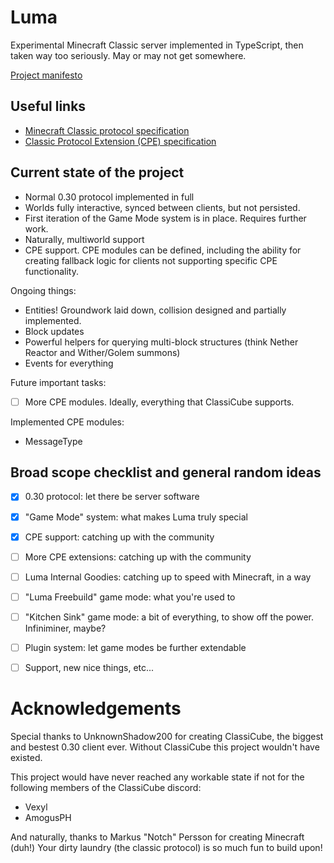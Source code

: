 # Luma
Experimental Minecraft Classic server implemented in TypeScript, then taken way too seriously. May or may not get somewhere.

[Project manifesto](MANIFESTO.md)

## Useful links

- [Minecraft Classic protocol specification](https://wiki.vg/Classic_Protocol)
- [Classic Protocol Extension (CPE) specification](https://wiki.vg/Classic_Protocol_Extension)

## Current state of the project
- Normal 0.30 protocol implemented in full
- Worlds fully interactive, synced between clients, but not persisted.
- First iteration of the Game Mode system is in place. Requires further work.
- Naturally, multiworld support
- CPE support. CPE modules can be defined, including the ability for creating fallback logic for clients not supporting specific CPE functionality.

Ongoing things:
- Entities! Groundwork laid down, collision designed and partially implemented.
- Block updates
- Powerful helpers for querying multi-block structures (think Nether Reactor and Wither/Golem summons)
- Events for everything

Future important tasks:
- [ ] More CPE modules. Ideally, everything that ClassiCube supports.

Implemented CPE modules:
- MessageType

## Broad scope checklist and general random ideas
- [x] 0.30 protocol: let there be server software
- [x] "Game Mode" system: what makes Luma truly special
- [x] CPE support: catching up with the community
- [ ] More CPE extensions: catching up with the community
- [ ] Luma Internal Goodies: catching up to speed with Minecraft, in a way
- [ ] "Luma Freebuild" game mode: what you're used to
- [ ] "Kitchen Sink" game mode: a bit of everything, to show off the power. Infiniminer, maybe?
- [ ] Plugin system: let game modes be further extendable
- [ ] Support, new nice things, etc...


# Acknowledgements
Special thanks to UnknownShadow200 for creating ClassiCube, the biggest and bestest 0.30 client ever. Without ClassiCube this project wouldn't have existed.

This project would have never reached any workable state if not for the following members of the ClassiCube discord:
- Vexyl
- AmogusPH

And naturally, thanks to Markus "Notch" Persson for creating Minecraft (duh!)
Your dirty laundry (the classic protocol) is so much fun to build upon!
